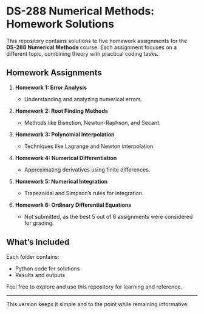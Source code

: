 # DS-288 Numerical Methods: Homework Solutions  

This repository contains solutions to five homework assignments for the **DS-288 Numerical Methods** course. Each assignment focuses on a different topic, combining theory with practical coding tasks.  

## Homework Assignments  

1. **Homework 1: Error Analysis**  
   - Understanding and analyzing numerical errors.  

2. **Homework 2: Root Finding Methods**  
   - Methods like Bisection, Newton-Raphson, and Secant.  

3. **Homework 3: Polynomial Interpolation**  
   - Techniques like Lagrange and Newton interpolation.  

4. **Homework 4: Numerical Differentiation**  
   - Approximating derivatives using finite differences.  

5. **Homework 5: Numerical Integration**  
   - Trapezoidal and Simpson’s rules for integration.  

6. **Homework 6: Ordinary Differential Equations**  
   - Not submitted, as the best 5 out of 6 assignments were considered for grading.  

## What’s Included  

Each folder contains:  
- Python code for solutions  
- Results and outputs  

Feel free to explore and use this repository for learning and reference.  

---  

This version keeps it simple and to the point while remaining informative.
